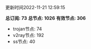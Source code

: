 更新时间2022-11-21 12:59:15

**总订阅: 73**
**总节点: 1026**
**有效节点: 306**
- trojan节点: 74
- v2ray节点: 192
- ss节点: 40
